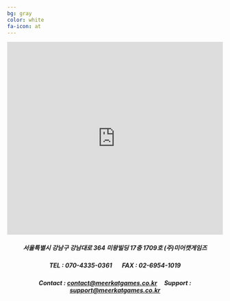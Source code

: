 ```yaml
---
bg: gray
color: white
fa-icon: at
---
```

<style type="text/scc">
   @import url(//fonts.googleapis.com/earlyaccess/jejugothic.css);
   .jg{
   font-family: 'Jeju Gothic', sans-serif; 
   text-shadow: 2px 2px 2px gray;
   }
</style>


<iframe src="https://www.google.com/maps/embed?pb=!1m18!1m12!1m3!1d1582.7612505906102!2d127.02859328696883!3d37.495592997464044!2m3!1f0!2f0!3f0!3m2!1i1024!2i768!4f13.1!3m3!1m2!1s0x0%3A0x0!2zMzfCsDI5JzQ0LjEiTiAxMjfCsDAxJzQ1LjciRQ!5e0!3m2!1sko!2skr!4v1533521760110" width="100%" height="450" frameborder="0" style="border:0" allowfullscreen></iframe>

<div style="width:100%; text-align:center;">
<h5>서울특별시 강남구 강남대로 364 미왕빌딩 17층 1709호 (주)미어캣게임즈</h5>
</div>
<div style="width:100%; text-align:center;">
<h5>TEL : 070-4335-0361 &nbsp; &nbsp; &nbsp; FAX : 02-6954-1019</h5>
</div>
<div style="width:100%; text-align:center;">
<h5>Contact : <a href="mailto:contact@meerkatgames.co.kr">contact@meerkatgames.co.kr</a>&nbsp; &nbsp; &nbsp;Support : <a href="mailto:Support : support@meerkatgames.co.kr">support@meerkatgames.co.kr</a></h5>
</div>

<!--
<table width="100%" border="0">
  <tr>
    <td width="35%"><h5>서울특별시 강남구 강남대로 364 미왕빌딩 17층 (주)미어캣게임즈</h5></td>
    <td width="25%"><h5><p>TEL : 070-4335-0361</P><p>FAX : </p></h5></td>
    <td width="40%"><h5><p>Contact : <a href="mailto:contact@meerkatgames.co.kr">contact@meerkatgames.co.kr</a></p><p>Support : <a href="mailto:Support : support@meerkatgames.co.kr">support@meerkatgames.co.kr</a></P></h5></td>
  </tr>
  </table>
-->

